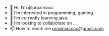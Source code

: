 - 👋 Hi, I’m @proximacc
- 👀 I’m interested in programming, gaming.
- 🌱 I’m currently learning java.
- 💞️ I’m looking to collaborate on ...
- 📫 How to reach me proximacccc@gmail.com

<!---
proximacc/proximacc is a ✨ special ✨ repository because its `README.md` (this file) appears on your GitHub profile.
You can click the Preview link to take a look at your changes.
--->
